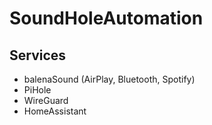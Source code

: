 # SoundHoleAutomation

## Services
* balenaSound (AirPlay, Bluetooth, Spotify)
* PiHole
* WireGuard
* HomeAssistant
